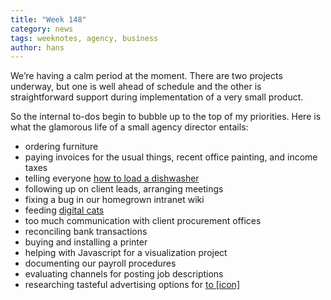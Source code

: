 ```yaml
---
title: "Week 148"
category: news
tags: weeknotes, agency, business
author: hans
---
```


We’re having a calm period at the moment. There are two projects underway, but one is well ahead of schedule and the other is straightforward support during implementation of a very small product.

So the internal to-dos begin to bubble up to the top of my priorities. Here is what the glamorous life of a small agency director entails:

- ordering furniture
- paying invoices for the usual things, recent office painting, and income taxes
- telling everyone [how to load a dishwasher][1]
- following up on client leads, arranging meetings
- fixing a bug in our homegrown intranet wiki
- feeding [digital cats][2]
- too much communication with client procurement offices
- reconciling bank transactions
- buying and installing a printer
- helping with Javascript for a visualization project
- documenting our payroll procedures
- evaluating channels for posting job descriptions
- researching tasteful advertising options for [to \[icon\]][3]

[1]: http://theoatmeal.com/comics/dishwasher
[2]: https://en.wikipedia.org/wiki/Neko_Atsume
[3]: http://theartificial.nl/work/toicon.html
